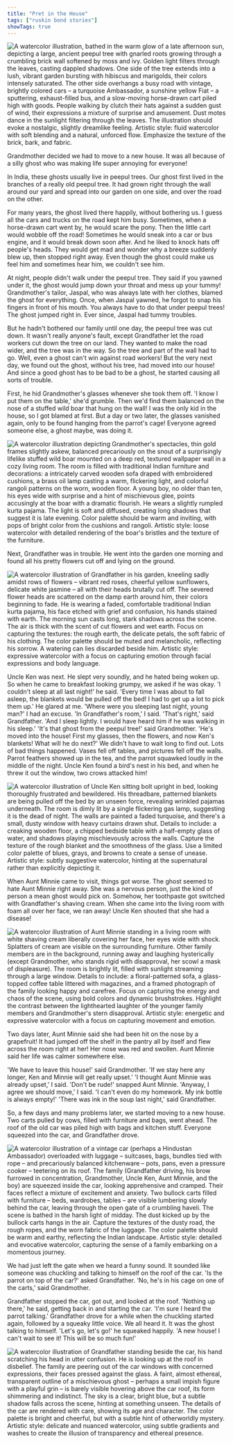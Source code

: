 ```yaml
---
title: "Pret in the House"
tags: ["ruskin bond stories"]
showTags: true
---
```

![A watercolor illustration, bathed in the warm glow of a late afternoon sun, depicting a large, ancient peepul tree with gnarled roots growing through a crumbling brick wall softened by moss and ivy. Golden light filters through the leaves, casting dappled shadows. One side of the tree extends into a lush, vibrant garden bursting with hibiscus and marigolds, their colors intensely saturated. The other side overhangs a busy road with vintage, brightly colored cars – a turquoise Ambassador, a sunshine yellow Fiat – a sputtering, exhaust-filled bus, and a slow-moving horse-drawn cart piled high with goods. People walking by clutch their hats against a sudden gust of wind, their expressions a mixture of surprise and amusement. Dust motes dance in the sunlight filtering through the leaves. The illustration should evoke a nostalgic, slightly dreamlike feeling. Artistic style: fluid watercolor with soft blending and a natural, unforced flow. Emphasize the texture of the brick, bark, and fabric.](/images/image_ruskin-pret-in-the-house0.png)

Grandmother decided we had to move to a new house. It was all because of a silly ghost who was making life super annoying for everyone! 

In India, these ghosts usually live in peepul trees. Our ghost first lived in the branches of a really old peepul tree. It had grown right through the wall around our yard and spread into our garden on one side, and over the road on the other. 


For many years, the ghost lived there happily, without bothering us. I guess all the cars and trucks on the road kept him busy. Sometimes, when a horse-drawn cart went by, he would scare the pony. Then the little cart would wobble off the road! Sometimes he would sneak into a car or bus engine, and it would break down soon after. And he liked to knock hats off people's heads. They would get mad and wonder why a breeze suddenly blew up, then stopped right away. Even though the ghost could make us feel him and sometimes hear him, we couldn't see him. 

At night, people didn't walk under the peepul tree. They said if you yawned under it, the ghost would jump down your throat and mess up your tummy! Grandmother's tailor, Jaspal, who was always late with her clothes, blamed the ghost for everything. Once, when Jaspal yawned, he forgot to snap his fingers in front of his mouth. You always have to do that under peepul trees! The ghost jumped right in. Ever since, Jaspal had tummy troubles. 

But he hadn't bothered our family until one day, the peepul tree was cut down. It wasn't really anyone's fault, except Grandfather let the road workers cut down the tree on our land. They wanted to make the road wider, and the tree was in the way. So the tree and part of the wall had to go. Well, even a ghost can't win against road workers! But the very next day, we found out the ghost, without his tree, had moved into our house! And since a good ghost has to be bad to be a ghost, he started causing all sorts of trouble. 

First, he hid Grandmother's glasses whenever she took them off. 
'I know I put them on the table,' she'd grumble. 
Then we'd find them balanced on the nose of a stuffed wild boar that hung on the wall! I was the only kid in the house, so I got blamed at first. But a day or two later, the glasses vanished again, only to be found hanging from the parrot's cage! Everyone agreed someone else, a ghost maybe, was doing it. 

![A watercolor illustration depicting Grandmother's spectacles, thin gold frames slightly askew, balanced precariously on the snout of a surprisingly lifelike stuffed wild boar mounted on a deep red, textured wallpaper wall in a cozy living room. The room is filled with traditional Indian furniture and decorations: a intricately carved wooden sofa draped with embroidered cushions, a brass oil lamp casting a warm, flickering light, and colorful rangoli patterns on the worn, wooden floor. A young boy, no older than ten, his eyes wide with surprise and a hint of mischievous glee, points accusingly at the boar with a dramatic flourish. He wears a slightly rumpled kurta pajama. The light is soft and diffused, creating long shadows that suggest it is late evening. Color palette should be warm and inviting, with pops of bright color from the cushions and rangoli. Artistic style: loose watercolor with detailed rendering of the boar's bristles and the texture of the furniture.](/images/image_ruskin-pret-in-the-house1.png)

Next, Grandfather was in trouble. He went into the garden one morning and found all his pretty flowers cut off and lying on the ground. 

![A watercolor illustration of Grandfather in his garden, kneeling sadly amidst rows of flowers – vibrant red roses, cheerful yellow sunflowers, delicate white jasmine – all with their heads brutally cut off. The severed flower heads are scattered on the damp earth around him, their colors beginning to fade. He is wearing a faded, comfortable traditional Indian kurta pajama, his face etched with grief and confusion, his hands stained with earth. The morning sun casts long, stark shadows across the scene. The air is thick with the scent of cut flowers and wet earth. Focus on capturing the textures: the rough earth, the delicate petals, the soft fabric of his clothing. The color palette should be muted and melancholic, reflecting his sorrow. A watering can lies discarded beside him. Artistic style: expressive watercolor with a focus on capturing emotion through facial expressions and body language.](/images/image_ruskin-pret-in-the-house2.png)

Uncle Ken was next. He slept very soundly, and he hated being woken up. So when he came to breakfast looking grumpy, we asked if he was okay. 
'I couldn't sleep at all last night!' he said. 'Every time I was about to fall asleep, the blankets would be pulled off the bed! I had to get up a lot to pick them up.' He glared at me. 'Where were you sleeping last night, young man?'
I had an excuse. 'In Grandfather's room,' I said. 
'That's right,' said Grandfather. 'And I sleep lightly. I would have heard him if he was walking in his sleep.'
'It's that ghost from the peepul tree!' said Grandmother. 
'He's moved into the house! First my glasses, then the flowers, and now Ken's blankets! What will he do next?'
We didn't have to wait long to find out. Lots of bad things happened. Vases fell off tables, and pictures fell off the walls. Parrot feathers showed up in the tea, and the parrot squawked loudly in the middle of the night. Uncle Ken found a bird's nest in his bed, and when he threw it out the window, two crows attacked him! 

![A watercolor illustration of Uncle Ken sitting bolt upright in bed, looking thoroughly frustrated and bewildered. His threadbare, patterned blankets are being pulled off the bed by an unseen force, revealing wrinkled pajamas underneath. The room is dimly lit by a single flickering gas lamp, suggesting it is the dead of night. The walls are painted a faded turquoise, and there's a small, dusty window with heavy curtains drawn shut. Details to include: a creaking wooden floor, a chipped bedside table with a half-empty glass of water, and shadows playing mischievously across the walls. Capture the texture of the rough blanket and the smoothness of the glass. Use a limited color palette of blues, grays, and browns to create a sense of unease. Artistic style: subtly suggestive watercolor, hinting at the supernatural rather than explicitly depicting it.](/images/image_ruskin-pret-in-the-house3.png)

When Aunt Minnie came to visit, things got worse. The ghost seemed to hate Aunt Minnie right away. She was a nervous person, just the kind of person a mean ghost would pick on. Somehow, her toothpaste got switched with Grandfather's shaving cream. When she came into the living room with foam all over her face, we ran away! Uncle Ken shouted that she had a disease! 

![A watercolor illustration of Aunt Minnie standing in a living room with white shaving cream liberally covering her face, her eyes wide with shock. Splatters of cream are visible on the surrounding furniture. Other family members are in the background, running away and laughing hysterically (except Grandmother, who stands rigid with disapproval, her scowl a mask of displeasure). The room is brightly lit, filled with sunlight streaming through a large window. Details to include: a floral-patterned sofa, a glass-topped coffee table littered with magazines, and a framed photograph of the family looking happy and carefree. Focus on capturing the energy and chaos of the scene, using bold colors and dynamic brushstrokes. Highlight the contrast between the lighthearted laughter of the younger family members and Grandmother's stern disapproval. Artistic style: energetic and expressive watercolor with a focus on capturing movement and emotion.](/images/image_ruskin-pret-in-the-house4.png)

Two days later, Aunt Minnie said she had been hit on the nose by a grapefruit! It had jumped off the shelf in the pantry all by itself and flew across the room right at her! Her nose was red and swollen. Aunt Minnie said her life was calmer somewhere else. 

'We have to leave this house!' said Grandmother. 
'If we stay here any longer, Ken and Minnie will get really upset.'
'I thought Aunt Minnie was already upset,' I said.
'Don't be rude!' snapped Aunt Minnie.
'Anyway, I agree we should move,' I said. 'I can't even do my homework. My ink bottle is always empty!'
'There was ink in the soup last night,' said Grandfather. 

So, a few days and many problems later, we started moving to a new house. Two carts pulled by cows, filled with furniture and bags, went ahead. The roof of the old car was piled high with bags and kitchen stuff. Everyone squeezed into the car, and Grandfather drove. 

![A watercolor illustration of a vintage car (perhaps a Hindustan Ambassador) overloaded with luggage – suitcases, bags, bundles tied with rope – and precariously balanced kitchenware – pots, pans, even a pressure cooker – teetering on its roof. The family (Grandfather driving, his brow furrowed in concentration, Grandmother, Uncle Ken, Aunt Minnie, and the boy) are squeezed inside the car, looking apprehensive and cramped. Their faces reflect a mixture of excitement and anxiety. Two bullock carts filled with furniture – beds, wardrobes, tables – are visible lumbering slowly behind the car, leaving through the open gate of a crumbling haveli. The scene is bathed in the harsh light of midday. The dust kicked up by the bullock carts hangs in the air. Capture the textures of the dusty road, the rough ropes, and the worn fabric of the luggage. The color palette should be warm and earthy, reflecting the Indian landscape. Artistic style: detailed and evocative watercolor, capturing the sense of a family embarking on a momentous journey.](/images/image_ruskin-pret-in-the-house5.png)

We had just left the gate when we heard a funny sound. It sounded like someone was chuckling and talking to himself on the roof of the car. 
'Is the parrot on top of the car?' asked Grandfather. 
'No, he's in his cage on one of the carts,' said Grandmother. 

Grandfather stopped the car, got out, and looked at the roof. 
'Nothing up there,' he said, getting back in and starting the car. 'I'm sure I heard the parrot talking.'
Grandfather drove for a while when the chuckling started again, followed by a squeaky little voice. 
We all heard it. It was the ghost talking to himself. 
'Let's go, let's go!' he squeaked happily. 'A new house! I can't wait to see it! This will be so much fun!'

![A watercolor illustration of Grandfather standing beside the car, his hand scratching his head in utter confusion. He is looking up at the roof in disbelief. The family are peering out of the car windows with concerned expressions, their faces pressed against the glass. A faint, almost ethereal, transparent outline of a mischievous ghost – perhaps a small impish figure with a playful grin – is barely visible hovering above the car roof, its form shimmering and indistinct. The sky is a clear, bright blue, but a subtle shadow falls across the scene, hinting at something unseen. The details of the car are rendered with care, showing its age and character. The color palette is bright and cheerful, but with a subtle hint of otherworldly mystery. Artistic style: delicate and nuanced watercolor, using subtle gradients and washes to create the illusion of transparency and ethereal presence.](/images/image_ruskin-pret-in-the-house6.png)
